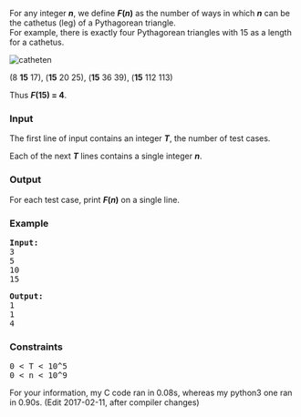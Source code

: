 <p>For any integer <strong><em>n</em></strong>,
we define <strong><em>F</em>(<em>n</em>)</strong> as the number of ways
in which <strong><em>n</em></strong> can be the cathetus (leg) of a Pythagorean triangle.<br>
For example, there is exactly four Pythagorean triangles with 15 as a length for a cathetus.</p>

<p><img title="catheten" src="../../content/francky:catheten" alt="catheten"></p>

<p>
(8 <strong>15</strong> 17),
(<strong>15</strong> 20 25),
(<strong>15</strong> 36 39),
(<strong>15</strong> 112 113)
</p>
<p>
Thus <strong><em>F</em>(15) = 4</strong>.
</p>

<h3>Input</h3>

<p>The first line of input contains an integer
 <strong><em>T</em></strong>, the number of test cases.</p>

<p>Each of the next <strong><em>T</em></strong> lines contains
 a single integer <strong><em>n</em></strong>.</p>

<h3>Output</h3>
<p>For each test case, print <strong><em>F</em>(<em>n</em>)</strong> on a single line.</p>

<h3>Example</h3>
<pre><strong>Input:</strong>
3
5
10
15
</pre>
<pre><strong>Output:</strong>
1
1
4
</pre>

<h3>Constraints</h3>
<pre>0 &lt; T &lt; 10^5
0 &lt; n &lt; 10^9
</pre>
<p>For your information, my C code ran in 0.08s, whereas my python3 one ran in 0.90s. (Edit 2017-02-11, after compiler changes)</p>